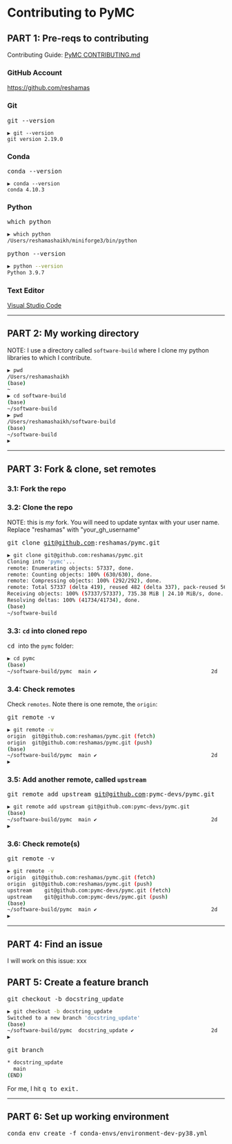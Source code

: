 # Contributing to PyMC

## PART 1: Pre-reqs to contributing

Contributing Guide:  [PyMC CONTRIBUTING.md](https://github.com/pymc-devs/pymc/blob/main/CONTRIBUTING.md)


### GitHub Account

https://github.com/reshamas

### Git
<kbd>  git --version  </kbd> 

```
▶ git --version
git version 2.19.0
```

### Conda
<kbd> conda --version  </kbd>

```
▶ conda --version
conda 4.10.3
```

### Python
<kbd> which python  </kbd>

```bash
▶ which python
/Users/reshamashaikh/miniforge3/bin/python
```

<kbd>  python --version    </kbd>

```bash
▶ python --version
Python 3.9.7
```

### Text Editor
[Visual Studio Code](https://code.visualstudio.com/download)

---

## PART 2: My working directory

NOTE: I use a directory called `software-build` where I clone my python libraries to which I contribute.  

```bash
▶ pwd
/Users/reshamashaikh
(base) 
~                                                                     
▶ cd software-build 
(base) 
~/software-build                                                      
▶ pwd
/Users/reshamashaikh/software-build
(base) 
~/software-build                                                      
▶ 
```

---

## PART 3: Fork & clone, set remotes

### 3.1: Fork the repo

### 3.2: Clone the repo

NOTE: this is *my* fork.  You will need to update syntax with your user name.  
Replace "reshamas" with "your_gh_username"

<kbd> git clone git@github.com:reshamas/pymc.git </kbd>

```bash
▶ git clone git@github.com:reshamas/pymc.git
Cloning into 'pymc'...
remote: Enumerating objects: 57337, done.
remote: Counting objects: 100% (630/630), done.
remote: Compressing objects: 100% (292/292), done.
remote: Total 57337 (delta 419), reused 482 (delta 337), pack-reused 56707
Receiving objects: 100% (57337/57337), 735.38 MiB | 24.10 MiB/s, done.
Resolving deltas: 100% (41734/41734), done.
(base) 
~/software-build   
```

### 3.3: `cd` into cloned repo

<kbd> cd </kbd> into the `pymc` folder:  
```bash            
▶ cd pymc
(base) 
~/software-build/pymc  main ✔                                     2d  
```

### 3.4: Check remotes

Check `remotes`. Note there is one remote, the `origin`:  

<kbd> git remote -v </kbd>

```bash
▶ git remote -v
origin	git@github.com:reshamas/pymc.git (fetch)
origin	git@github.com:reshamas/pymc.git (push)
(base) 
~/software-build/pymc  main ✔                                     2d  
▶ 
```

### 3.5: Add another remote, called `upstream`

<kbd> git remote add upstream git@github.com:pymc-devs/pymc.git </kbd>

```bash
▶ git remote add upstream git@github.com:pymc-devs/pymc.git
(base) 
~/software-build/pymc  main ✔                                     2d  
▶ 
```

### 3.6: Check remote(s)

<kbd> git remote -v </kbd>

```bash
▶ git remote -v
origin	git@github.com:reshamas/pymc.git (fetch)
origin	git@github.com:reshamas/pymc.git (push)
upstream	git@github.com:pymc-devs/pymc.git (fetch)
upstream	git@github.com:pymc-devs/pymc.git (push)
(base) 
~/software-build/pymc  main ✔                                     2d  
▶ 
```

---

## PART 4: Find an issue

I will work on this issue:  xxx


## PART 5: Create a feature branch

<kbd> git checkout -b docstring_update </kbd>

```bash
▶ git checkout -b docstring_update
Switched to a new branch 'docstring_update'
(base) 
~/software-build/pymc  docstring_update ✔                         2d  
▶ 
```

<kbd> git branch </kbd>

```bash
* docstring_update
  main
(END)
```

For me, I hit <kbd> q <kbd> to exit.
  
---
  
## PART 6: Set up working environment
  
  <kbd> conda env create -f conda-envs/environment-dev-py38.yml </kbd>
  
  







